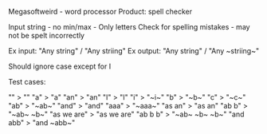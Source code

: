Megasoftweird - word processor
Product: spell checker

Input string - no min/max - Only letters
Check for spelling mistakes - may not be spelt incorrectly

Ex input: "Any string" / "Any striing"
Ex output: "Any string" / "Any ~striing~"

Should ignore case except for I

Test cases:

"" > ""
"a" > "a"
"an" > "an"
"I" > "I"
"i" > "~i~"
"b" > "~b~"
"c" > "~c~"
"ab" > "~ab~"
"and" > "and"
"aaa" > "~aaa~"
"as an" > "as an"
"ab b" > "~ab~ ~b~"
"as we are" > "as we are"
"ab b b" > "~ab~ ~b~ ~b~"
"and abb" > "and ~abb~"

